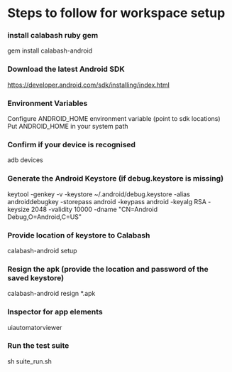 # Steps to follow for workspace setup #


### install calabash ruby gem ###
gem install calabash-android
### Download the latest Android SDK ###
https://developer.android.com/sdk/installing/index.html
### Environment Variables ###
Configure ANDROID_HOME environment variable (point to sdk locations) 
Put ANDROID_HOME  in your system path
### Confirm if your device is recognised ###
adb devices
### Generate the Android Keystore (if debug.keystore is missing) ###
keytool -genkey -v -keystore ~/.android/debug.keystore -alias androiddebugkey -storepass android -keypass android -keyalg RSA -keysize 2048 -validity 10000 -dname "CN=Android Debug,O=Android,C=US"
### Provide location of keystore to Calabash ###
calabash-android setup
### Resign the apk (provide the location and password of the saved keystore) ###
calabash-android resign *.apk 
### Inspector for app elements ###
uiautomatorviewer
### Run the test suite ###
sh suite_run.sh